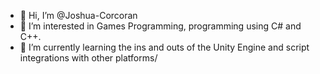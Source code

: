 - 👋 Hi, I’m @Joshua-Corcoran
- 👀 I’m interested in Games Programming, programming using C# and C++. 
- 🌱 I’m currently learning the ins and outs of the Unity Engine and script integrations with other platforms/



<!---
RaisinTheSteaks/RaisinTheSteaks is a ✨ special ✨ repository because its `README.md` (this file) appears on your GitHub profile.
You can click the Preview link to take a look at your changes.
--->
